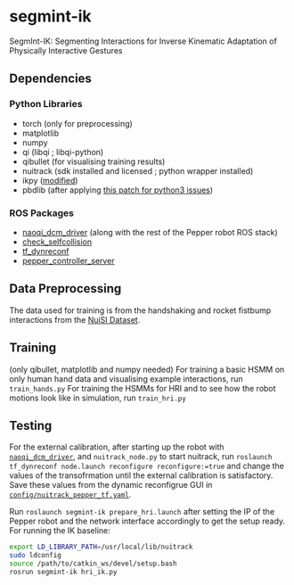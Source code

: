 # segmint-ik

SegmInt-IK: Segmenting Interactions for Inverse Kinematic Adaptation of Physically Interactive Gestures

## Dependencies

### Python Libraries

- torch (only for preprocessing)
- matplotlib
- numpy
- qi (libqi ; libqi-python)
- qibullet (for visualising training results)
- nuitrack (sdk installed and licensed ; python wrapper installed)
- ikpy ([modified](https://github.com/souljaboy764/ikpy))
- pbdlib (after applying [this patch for python3 issues](https://gist.github.com/souljaboy764/5d551c432d4a4ebf1433615595cfd87d))

### ROS Packages

- [naoqi_dcm_driver](https://github.com/souljaboy764/naoqi_dcm_driver) (along with the rest of the Pepper robot ROS stack)
- [check_selfcollision](https://github.com/souljaboy764/check_selfcollision)
- [tf_dynreconf](https://github.com/souljaboy764/tf_dynreconf)
- [pepper_controller_server](https://github.com/souljaboy764/pepper_controller_server)

## Data Preprocessing

The data used for training is from the handshaking and rocket fistbump interactions from the [NuiSI Dataset](https://github.com/souljaboy764/nuisi-dataset).

## Training

(only qibullet, matplotlib and numpy needed)
For training a basic HSMM on only human hand data and visualising example interactions, run `train_hands.py`
For training the HSMMs for HRI and to see how the robot motions look like in simulation, run `train_hri.py`

## Testing

For the external calibration, after starting up the robot with [`naoqi_dcm_driver`](https://github.com/souljaboy764/naoqi_dcm_driver), and `nuitrack_node.py` to start nuitrack, run `roslaunch tf_dynreconf node.launch reconfigure reconfigure:=true` and change the values of the transofrmation until the external calibration is satisfactory. Save these values from the dynamic reconfigrue GUI in [`config/nuitrack_pepper_tf.yaml`](config/nuitrack_pepper_tf.yaml).

Run `roslaunch segmint-ik prepare_hri.launch` after setting the IP of the Pepper robot and the network interface accordingly to get the setup ready.
For running the IK baseline:

```bash
export LD_LIBRARY_PATH=/usr/local/lib/nuitrack
sudo ldconfig
source /path/to/catkin_ws/devel/setup.bash
rosrun segmint-ik hri_ik.py
```
